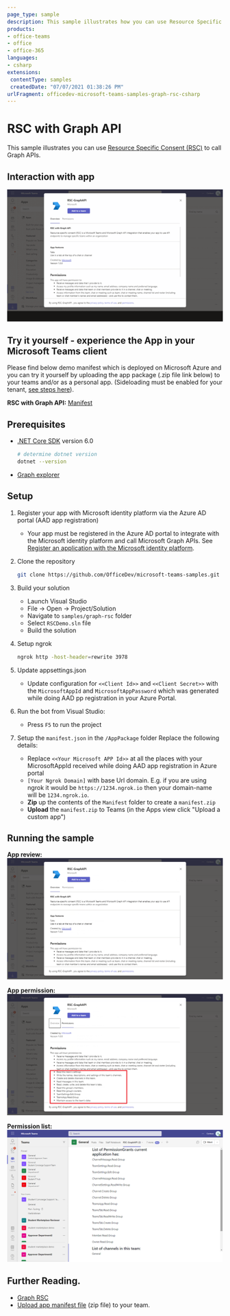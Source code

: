 ```yaml
---
page_type: sample
description: This sample illustrates how you can use Resource Specific Consent (RSC) to call Graph APIs.
products:
- office-teams
- office
- office-365
languages:
- csharp
extensions:
 contentType: samples
 createdDate: "07/07/2021 01:38:26 PM"
urlFragment: officedev-microsoft-teams-samples-graph-rsc-csharp
---
```


# RSC with Graph API

This sample illustrates you can use [Resource Specific Consent (RSC)](https://docs.microsoft.com/microsoftteams/platform/graph-api/rsc/resource-specific-consent) to call Graph APIs.

## Interaction with app

![Broadcast from user](RSCDemo/Images/RSCDemo.gif)

## Try it yourself - experience the App in your Microsoft Teams client
Please find below demo manifest which is deployed on Microsoft Azure and you can try it yourself by uploading the app package (.zip file link below) to your teams and/or as a personal app. (Sideloading must be enabled for your tenant, [see steps here](https://docs.microsoft.com/microsoftteams/platform/concepts/build-and-test/prepare-your-o365-tenant#enable-custom-teams-apps-and-turn-on-custom-app-uploading)).

**RSC with Graph API:** [Manifest](/samples/graph-rsc/csharp/demo-manifest/graph-rsc.zip)

## Prerequisites

- [.NET Core SDK](https://dotnet.microsoft.com/download) version 6.0

  ```bash
  # determine dotnet version
  dotnet --version
  ```

- [Graph explorer](https://developer.microsoft.com//graph/graph-explorer)    

## Setup

1) Register your app with Microsoft identity platform via the Azure AD portal (AAD app registration)
    - Your app must be registered in the Azure AD portal to integrate with the Microsoft identity platform and call Microsoft Graph APIs. See [Register an application with the Microsoft identity platform](https://docs.microsoft.com/graph/auth-register-app-v2). 

2) Clone the repository
   ```bash
   git clone https://github.com/OfficeDev/microsoft-teams-samples.git
   ```

3) Build your solution
      - Launch Visual Studio
      - File -> Open -> Project/Solution
      - Navigate to `samples/graph-rsc` folder
      - Select `RSCDemo.sln` file
      - Build the solution

4) Setup ngrok
      ```bash
      ngrok http -host-header=rewrite 3978
      ```

5)  Update appsettings.json
    - Update configuration for `<<Client Id>>` and `<<Client Secret>>` with the ```MicrosoftAppId``` and ```MicrosoftAppPassword``` which was generated while doing AAD pp registration in your Azure Portal.

6) Run the bot from Visual Studio: 
    - Press `F5` to run the project

7) Setup the `manifest.json` in the `/AppPackage` folder 
   Replace the following details:
    - Replace `<<Your Microsoft APP Id>>` at all the places with your MicrosoftAppId received while doing AAD app registration in Azure portal
    - `[Your Ngrok Domain]` with base Url domain. E.g. if you are using ngrok it would be `https://1234.ngrok.io` then your domain-name will be `1234.ngrok.io`.
    - **Zip** up the contents of the `Manifest` folder to create a `manifest.zip`
    - **Upload** the `manifest.zip` to Teams (in the Apps view click "Upload a custom app")

## Running the sample

**App review:**
 ![Overview](RSCDemo/Images/Overview.png)

**App permission:**
 ![Permossion](RSCDemo/Images/Permission.png)

**Permission list:**
 ![Permissionlist](RSCDemo/Images/PermissionList.png)

## Further Reading.

- [Graph RSC](https://learn.microsoft.com/microsoftteams/platform/graph-api/rsc/resource-specific-consent)
- [Upload app manifest file](https://docs.microsoft.com/microsoftteams/platform/concepts/deploy-and-publish/apps-upload#load-your-package-into-teams) (zip file) to your team.